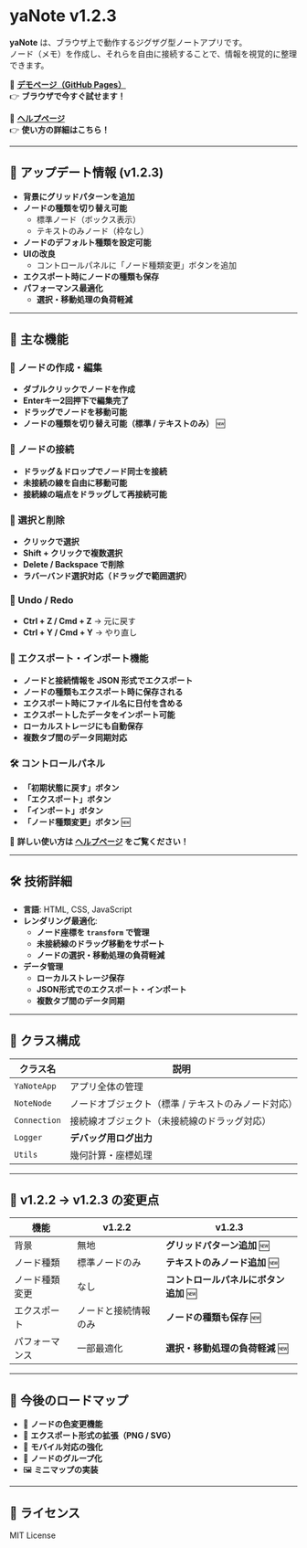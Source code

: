 # yaNote v1.2.3

**yaNote** は、ブラウザ上で動作するジグザグ型ノートアプリです。  
ノード（メモ）を作成し、それらを自由に接続することで、情報を視覚的に整理できます。

📌 **[デモページ（GitHub Pages）](https://co-meeting.github.io/yaNote/)**  
👉 **ブラウザで今すぐ試せます！**  

📖 **[ヘルプページ](help.md)**  
👉 **使い方の詳細はこちら！**  

---

## 🚀 アップデート情報 (v1.2.3)
- **背景にグリッドパターンを追加**
- **ノードの種類を切り替え可能**
  - 標準ノード（ボックス表示）
  - テキストのみノード（枠なし）
- **ノードのデフォルト種類を設定可能**
- **UIの改良**
  - コントロールパネルに「ノード種類変更」ボタンを追加
- **エクスポート時にノードの種類も保存**
- **パフォーマンス最適化**
  - **選択・移動処理の負荷軽減**

---

## 📌 主な機能

### 📝 ノードの作成・編集
- **ダブルクリックでノードを作成**
- **Enterキー2回押下で編集完了**
- **ドラッグでノードを移動可能**
- **ノードの種類を切り替え可能（標準 / テキストのみ）** 🆕

### 📍 ノードの接続
- **ドラッグ＆ドロップでノード同士を接続**
- **未接続の線を自由に移動可能**
- **接続線の端点をドラッグして再接続可能**

### 🎯 選択と削除
- **クリックで選択**
- **Shift + クリックで複数選択**
- **Delete / Backspace で削除**
- **ラバーバンド選択対応（ドラッグで範囲選択）**

### 🔄 Undo / Redo
- **Ctrl + Z / Cmd + Z** → 元に戻す
- **Ctrl + Y / Cmd + Y** → やり直し

### 🔀 エクスポート・インポート機能
- **ノードと接続情報を JSON 形式でエクスポート**
- **ノードの種類もエクスポート時に保存される**
- **エクスポート時にファイル名に日付を含める**
- **エクスポートしたデータをインポート可能**
- **ローカルストレージにも自動保存**
- **複数タブ間のデータ同期対応**

### 🛠 コントロールパネル
- **「初期状態に戻す」ボタン**
- **「エクスポート」ボタン**
- **「インポート」ボタン**
- **「ノード種類変更」ボタン** 🆕

📖 **詳しい使い方は [ヘルプページ](help.md) をご覧ください！**

---

## 🛠 技術詳細
- **言語**: HTML, CSS, JavaScript
- **レンダリング最適化**:
  - **ノード座標を `transform` で管理**
  - **未接続線のドラッグ移動をサポート**
  - **ノードの選択・移動処理の負荷軽減**
- **データ管理**
  - **ローカルストレージ保存**
  - **JSON形式でのエクスポート・インポート**
  - **複数タブ間のデータ同期**

---

## 🔧 クラス構成
| クラス名        | 説明 |
|---------------|----------------|
| `YaNoteApp`   | アプリ全体の管理 |
| `NoteNode`    | ノードオブジェクト（標準 / テキストのみノード対応） |
| `Connection`  | 接続線オブジェクト（未接続線のドラッグ対応） |
| `Logger`      | **デバッグ用ログ出力** |
| `Utils`       | 幾何計算・座標処理 |

---

## 📌 v1.2.2 → v1.2.3 の変更点
| 機能 | v1.2.2 | v1.2.3 |
|------|------|------|
| 背景 | 無地 | **グリッドパターン追加** 🆕 |
| ノード種類 | 標準ノードのみ | **テキストのみノード追加** 🆕 |
| ノード種類変更 | なし | **コントロールパネルにボタン追加** 🆕 |
| エクスポート | ノードと接続情報のみ | **ノードの種類も保存** 🆕 |
| パフォーマンス | 一部最適化 | **選択・移動処理の負荷軽減** 🆕 |

---

## 🚀 今後のロードマップ
- 🎨 **ノードの色変更機能**
- 📂 **エクスポート形式の拡張（PNG / SVG）**
- 📱 **モバイル対応の強化**
- 🔀 **ノードのグループ化**
- 🖼 **ミニマップの実装**

---

## 📜 ライセンス
MIT License
